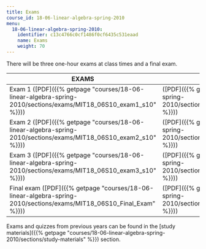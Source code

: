 ```yaml
---
title: Exams
course_id: 18-06-linear-algebra-spring-2010
menu:
  18-06-linear-algebra-spring-2010:
    identifier: c13c4766c0cf1486f0cf6435c531eaad
    name: Exams
    weight: 70
---
```

There will be three one-hour exams at class times and a final exam.

| EXAMS | SOLUTIONS |
| --- | --- |
| Exam 1 ([PDF]({{% getpage "courses/18-06-linear-algebra-spring-2010/sections/exams/MIT18_06S10_exam1_s10" %}})) | ([PDF]({{% getpage "courses/18-06-linear-algebra-spring-2010/sections/exams/MIT18_06S10_exam1_s10_sol" %}})) |
| Exam 2 ([PDF]({{% getpage "courses/18-06-linear-algebra-spring-2010/sections/exams/MIT18_06S10_exam2_s10" %}})) | ([PDF]({{% getpage "courses/18-06-linear-algebra-spring-2010/sections/exams/MIT18_06S10_exam2_s10_soln" %}})) |
| Exam 3 ([PDF]({{% getpage "courses/18-06-linear-algebra-spring-2010/sections/exams/MIT18_06S10_exam3_s10" %}})) | ([PDF]({{% getpage "courses/18-06-linear-algebra-spring-2010/sections/exams/MIT18_06S10_exam3_s10_soln" %}})) |
| Final exam ([PDF]({{% getpage "courses/18-06-linear-algebra-spring-2010/sections/exams/MIT18_06S10_Final_Exam" %}})) | ([PDF]({{% getpage "courses/18-06-linear-algebra-spring-2010/sections/exams/MIT18_06S10_Final_Answers" %}})) 

Exams and quizzes from previous years can be found in the [study materials]({{% getpage "courses/18-06-linear-algebra-spring-2010/sections/study-materials" %}}) section.